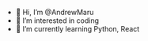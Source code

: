 - 👋 Hi, I’m @AndrewMaru
- 👀 I’m interested in coding
- 🌱 I’m currently learning Python, React

<!---
AndrewMaru/AndrewMaru is a ✨ special ✨ repository because its `README.md` (this file) appears on your GitHub profile.
You can click the Preview link to take a look at your changes.
--->
